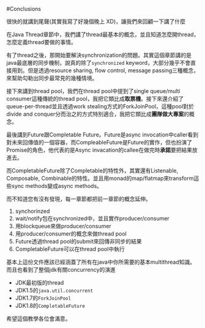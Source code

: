 #Conclusions

很快的就講到尾聲(其實我寫了好幾個晚上 XD)，讓我們來回顧一下講了什麼

在Java Thread章節中，我們講了thread最基本的概念，並且知道怎麼開thread，怎麼定義thread要做的事情。

有了thread之後，那開始要解決synchronization的問題。其實這個章節講的是java最底層的同步機制，說真的除了`synchronized` keyword，大部分幾乎不會直接用到。但是透過resource sharing, flow control, message passing三種概念，來幫助勾勒出同步最常見的幾種情境。

接下來講到thread pool，我們在thread pool中提到了single queue/multi consumer這種傳統的thread pool，我把它類比成**取票機**。接下來還介紹了queue-per-thread並且透過work stealing方式的ForkJoinPool，這種pool對於divide and conquer分而治之的方式特別適合，我把它類比成**團隊做大專案**的概念。

最後講到Future跟Completable Future。Future是async invocation中caller看到對未來回傳值的一個容器，而CompleableFuture是Future的實作，但也扮演了Promise的角色，他代表的是Async invacation的callee在做完時**承諾**要把結果放進去。

而CompletableFuture除了Completable的特性外，其實還有Listenable, Composable, Combinable的特性。並且用monad的map/flatmap來transform這些sync methods變成async methods。

而不知道您有沒有發現，每一章節都把前一章節的概念延伸。

1. synchorinzed
2. wait/notify包在synchronized中，並且實作producer/consumer
3. 用blockqueue來做producer/consumer
4. 用producer/consumer的概念來做thread pool
5. Future透過thread pool的submit來回傳非同步的結果
6. CompletableFuture可以在thread pool中執行

基本上這份文件應該已經涵蓋了所有在java中你所需要的基本multithread知識。而且也看到了整個jdk有關concurrency的演進

- JDK最初版的thread
- JDK1.5的`java.util.concurrent`
- JDK1.7的`ForkJoinPool`
- JDK1.8的`CompletableFuture`

希望這個教學各位會滿意。

